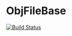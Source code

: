 # ObjFileBase

[![Build Status](https://travis-ci.org/loladiro/ObjFileBase.jl.svg?branch=master)](https://travis-ci.org/loladiro/ObjFileBase.jl)

